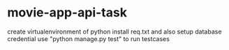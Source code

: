 # movie-app-api-task
create virtualenvironment of python install req.txt and also setup database credential
use "python manage.py test" to run testcases
